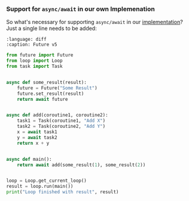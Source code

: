 ### Support for `async/await` in our own Implemenation

So what's necessary for supporting `async/await` in our [implementation](../implementing.md)?
Just a single line needs to be added:

```{literalinclude} future.diff
:language: diff
:caption: Future v5
```

```python
from future import Future
from loop import Loop
from task import Task


async def some_result(result):
    future = Future("Some Result")
    future.set_result(result)
    return await future


async def add(coroutine1, coroutine2):
    task1 = Task(coroutine1, "Add X")
    task2 = Task(coroutine2, "Add Y")
    x = await task1
    y = await task2
    return x + y


async def main():
    return await add(some_result(1), some_result(2))


loop = Loop.get_current_loop()
result = loop.run(main())
print("Loop finished with result", result)
```

